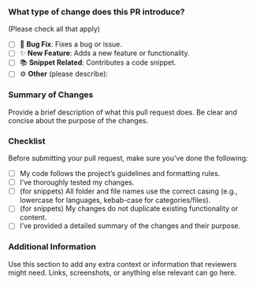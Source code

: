 ### What type of change does this PR introduce?

(Please check all that apply)

- [ ] 🐛 **Bug Fix**: Fixes a bug or issue.
- [ ] ✨ **New Feature**: Adds a new feature or functionality.
- [ ] 📚 **Snippet Related**: Contributes a code snippet.
- [ ] ⚙️ **Other** (please describe):

### Summary of Changes

Provide a brief description of what this pull request does. Be clear and concise about the purpose of the changes.

### Checklist

Before submitting your pull request, make sure you’ve done the following:

- [ ] My code follows the project’s guidelines and formatting rules.
- [ ] I’ve thoroughly tested my changes.
- [ ] (for snippets) All folder and file names use the correct casing (e.g., lowercase for languages, kebab-case for categories/files).
- [ ] (for snippets) My changes do not duplicate existing functionality or content.
- [ ] I’ve provided a detailed summary of the changes and their purpose.

### Additional Information

Use this section to add any extra context or information that reviewers might need. Links, screenshots, or anything else relevant can go here.
